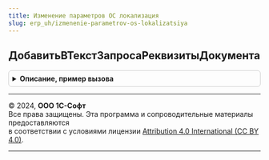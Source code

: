 ```yaml
---
title: Изменение параметров ОС локализация
slug: erp_uh/izmenenie-parametrov-os-lokalizatsiya
---
```



## ДобавитьВТекстЗапросаРеквизитыДокумента
<details style="margin: 1em 0; padding: 0.5em; border: 1px solid #ccc; border-radius: 6px;">

<summary style="font-weight: bold; cursor: pointer;">Описание, пример вызова</summary>

```bsl

// Добавляет в текст запроса реквизиты шапки документа.
//  Реквизиты добавляются вместо параметра "&ИзменениеПараметровОС_РеквизитыДокумента".
//
// Параметры:
//  ТекстЗапроса - Строка	 - Исходный текст запроса.
//  ИмяТаблицы	 - Строка	 - Синоним таблицы документа в запросе.
//
Процедура ДобавитьВТекстЗапросаРеквизитыДокумента(ТекстЗапроса, ИмяТаблицы) Экспорт
```

Пример вызова
```bsl
ИзменениеПараметровОСЛокализация.ДобавитьВТекстЗапросаРеквизитыДокумента(ТекстЗапроса, ИмяТаблицы) 
```
</details>

---

© 2024, **ООО 1С-Софт**  
Все права защищены. Эта программа и сопроводительные материалы предоставляются  
в соответствии с условиями лицензии [Attribution 4.0 International (CC BY 4.0)](https://creativecommons.org/licenses/by/4.0/legalcode).

---
